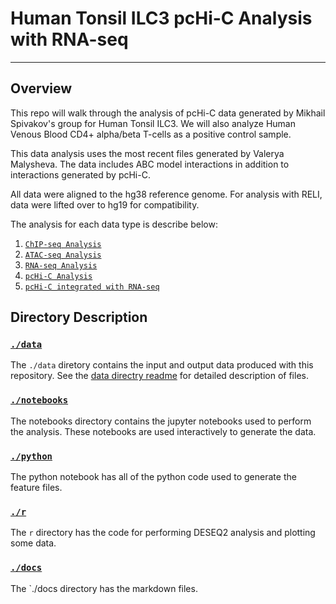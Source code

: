 # Human Tonsil ILC3 pcHi-C Analysis with RNA-seq

___

## Overview

This repo will walk through the analysis of pcHi-C data generated by Mikhail Spivakov's group for Human Tonsil ILC3. We will also analyze Human Venous Blood CD4+ alpha/beta T-cells as a positive control sample.

This data analysis uses the most recent files generated by Valerya Malysheva. The data includes ABC model interactions in addition to interactions generated by pcHi-C.

 All data were aligned to the hg38 reference genome. For analysis with RELI, data were lifted over to hg19 for compatibility.

The analysis for each data type is describe below:

1. [`ChIP-seq Analysis`](docs/chipseq.md)
2. [`ATAC-seq Analysis`](docs/atacseq.md)
3. [`RNA-seq Analysis`](docs/rnaseq.md)
4. [`pcHi-C Analysis`](docs/pchic.md)
5. [`pcHi-C integrated with RNA-seq`](docs/expression_analysis.md)

## Directory Description

### [`./data`](./data)

The `./data` diretory contains the input and output data produced with this repository. See the [data directry readme](./data/readme.md) for detailed description of files.

### [`./notebooks`](./notebooks)

The notebooks directory contains the jupyter notebooks used to perform the analysis. These notebooks are used interactively to generate the data.

### [`./python`](./python)

The python notebook has all of the python code used to generate the feature files.

### [`./r`](./r)

The `r` directory has the code for performing DESEQ2 analysis and plotting some data.

### [`./docs`](./docs)

The `./docs directory has the markdown files.
